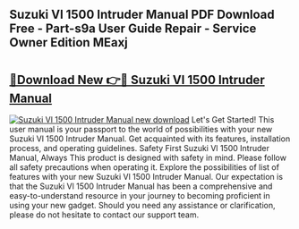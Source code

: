 ## Suzuki Vl 1500 Intruder Manual PDF Download Free - Part-s9a User Guide Repair - Service Owner Edition MEaxj

# <h2><a href="http://bc48044.oget.top/?id=Suzuki+Vl+1500+Intruder+Manual">🔗Download New 👉🔴 Suzuki Vl 1500 Intruder Manual</a></h2>

[![Suzuki Vl 1500 Intruder Manual new download](https://i.imgur.com/5g1atiW.png)](http://bc48044.oget.top/?id=Suzuki+Vl+1500+Intruder+Manual)
Let's Get Started! This user manual is your passport to the world of possibilities with your new Suzuki Vl 1500 Intruder Manual. Get acquainted with its features, installation process, and operating guidelines. Safety First Suzuki Vl 1500 Intruder Manual, Always This product is designed with safety in mind. Please follow all safety precautions when operating it. Explore the possibilities of list of features with your new Suzuki Vl 1500 Intruder Manual. Our expectation is that the Suzuki Vl 1500 Intruder Manual has been a comprehensive and easy-to-understand resource in your journey to becoming proficient in using your new gadget. Should you need any assistance or clarification, please do not hesitate to contact our support team.
